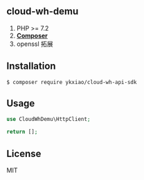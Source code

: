 ## cloud-wh-demu

1. PHP >= 7.2
2. **[Composer](https://getcomposer.org/)**
3. openssl 拓展

## Installation

```shell
$ composer require ykxiao/cloud-wh-api-sdk
```

## Usage

```php
use CloudWhDemu\HttpClient;

return [];
```

## License

MIT